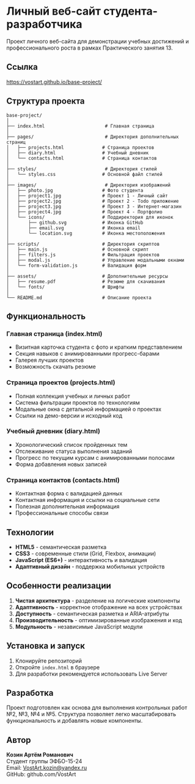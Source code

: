 # Личный веб-сайт студента-разработчика

Проект личного веб-сайта для демонстрации учебных достижений и профессионального роста в рамках Практического занятия 13.
## Ссылка
 https://vostart.github.io/base-project/
## Структура проекта
```
base-project/
│
├── index.html                      # Главная страница
│
├── pages/                          # Директория дополнительных страниц
│   ├── projects.html              # Страница проектов
│   ├── diary.html                 # Учебный дневник  
│   └── contacts.html              # Страница контактов
│
├── styles/                         # Директория стилей
│   └── styles.css                 # Основной файл стилей
│
├── images/                         # Директория изображений
│   ├── photo.jpg                  # Фото студента
│   ├── project1.jpg               # Проект 1 - Личный сайт
│   ├── project2.jpg               # Проект 2 - Todo приложение
│   ├── project3.jpg               # Проект 3 - Интернет-магазин
│   ├── project4.jpg               # Проект 4 - Портфолио
│   └── icons/                     # Поддиректория для иконок
│       ├── github.svg             # Иконка GitHub
│       ├── email.svg              # Иконка email
│       └── location.svg           # Иконка местоположения
│
├── scripts/                       # Директория скриптов
│   ├── main.js                    # Основной скрипт
│   ├── filters.js                 # Фильтрация проектов
│   ├── modal.js                   # Управление модальными окнами
│   └── form-validation.js         # Валидация форм
│
├── assets/                        # Дополнительные ресурсы
│   ├── resume.pdf                 # Резюме для скачивания
│   └── fonts/                     # Шрифты
│
└── README.md                      # Описание проекта
``` 
## Функциональность

### Главная страница (index.html)
- Визитная карточка студента с фото и кратким представлением
- Секция навыков с анимированными прогресс-барами
- Галерея лучших проектов
- Возможность скачать резюме

### Страница проектов (projects.html)
- Полная коллекция учебных и личных работ
- Система фильтрации проектов по технологиям
- Модальные окна с детальной информацией о проектах
- Ссылки на демо-версии и исходный код

### Учебный дневник (diary.html)
- Хронологический список пройденных тем
- Отслеживание статуса выполнения заданий
- Прогресс по текущим курсам с анимированными полосами
- Форма добавления новых записей

### Страница контактов (contacts.html)
- Контактная форма с валидацией данных
- Контактная информация и ссылки на социальные сети
- Полезная дополнительная информация
- Профессиональные способы связи

## Технологии

- **HTML5** - семантическая разметка
- **CSS3** - современные стили (Grid, Flexbox, анимации)
- **JavaScript (ES6+)** - интерактивность и валидация
- **Адаптивный дизайн** - поддержка мобильных устройств

## Особенности реализации

1. **Чистая архитектура** - разделение на логические компоненты
2. **Адаптивность** - корректное отображение на всех устройствах
3. **Доступность** - семантическая разметка и ARIA-атрибуты
4. **Производительность** - оптимизированные изображения и код
5. **Модульность** - независимые JavaScript модули

## Установка и запуск

1. Клонируйте репозиторий
2. Откройте `index.html` в браузере
3. Для разработки рекомендуется использовать Live Server

## Разработка

Проект подготовлен как основа для выполнения контрольных работ №2, №3, №4 и №5. Структура позволяет легко масштабировать функциональность и добавлять новые компоненты.

## Автор

**Козин Артём Романович**  
Студент группы ЭФБО-15-24  
Email: VostArt.kozin@yandex.ru  
GitHub: github.com/VostArt